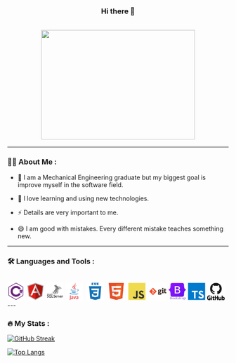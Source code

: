 <div align="center">
   <h3>Hi there 👋</h3><br>
  <img src="https://media.giphy.com/media/iIqmM5tTjmpOB9mpbn/giphy.gif" height="250" width="350"/>   

</div>

   ---

### :woman_technologist: About Me :
   
   - :telescope: I am a Mechanical Engineering graduate but my biggest goal is improve myself in the software field.

   - :seedling:  I love learning and using new technologies.

   - :zap:  Details are very important to me.

   - 😄 I am good with mistakes. Every different mistake teaches something new.

---

### :hammer_and_wrench: Languages and Tools :
<br>
<div>
  <img src="https://github.com/devicons/devicon/blob/master/icons/csharp/csharp-line.svg" title="CSharp" **alt="CSharp" width="40" height="40"/>
  <img src="https://github.com/devicons/devicon/blob/master/icons/angularjs/angularjs-original.svg" title="Angular" **alt="Angular" width="40" height="40"/>
  <img src="https://github.com/devicons/devicon/blob/master/icons/microsoftsqlserver/microsoftsqlserver-plain-wordmark.svg" title="MsSQL" **alt="MsSQL" width="40" height="40"/> 
  <img src="https://github.com/devicons/devicon/blob/master/icons/java/java-original-wordmark.svg" title="Java" alt="Java" width="40" height="40"/>&nbsp; 
  <img src="https://github.com/devicons/devicon/blob/master/icons/css3/css3-plain-wordmark.svg"  title="CSS3" alt="CSS" width="40" height="40"/>&nbsp;
  <img src="https://github.com/devicons/devicon/blob/master/icons/html5/html5-original.svg" title="HTML5" alt="HTML" width="40" height="40"/>&nbsp;
  <img src="https://github.com/devicons/devicon/blob/master/icons/javascript/javascript-original.svg" title="JavaScript" alt="JavaScript" width="40" height="40"/>&nbsp;
  <img src="https://github.com/devicons/devicon/blob/master/icons/git/git-original-wordmark.svg" title="Git" **alt="Git" width="40" height="40"/>  
  <img src="https://github.com/devicons/devicon/blob/master/icons/bootstrap/bootstrap-original-wordmark.svg" title="Bootstrap" **alt="Bootstrap" width="40" height="40"/>
  <img src="https://github.com/devicons/devicon/blob/master/icons/typescript/typescript-original.svg" title="TypeScript" **alt="TypeScript" width="40" height="40"/>
  <img src="https://github.com/devicons/devicon/blob/master/icons/github/github-original-wordmark.svg" title="GitHub" **alt="GitHub" width="40" height="40"/>   
</div>
---

### :fire: My Stats :

[![GitHub Streak](https://github-readme-streak-stats.herokuapp.com/?user=furkaancetiin&theme=dark&background=000000)](https://git.io/streak-stats)

[![Top Langs](https://github-readme-stats.vercel.app/api/top-langs/?username=furkaancetiin&layout=compact&theme=vision-friendly-dark)](https://github.com/anuraghazra/github-readme-stats)



  

<!--
**furkaancetiin/furkaancetiin** is a ✨ _special_ ✨ repository because its `README.md` (this file) appears on your GitHub profile.

Here are some ideas to get you started:

- 🔭 I’m currently working on ...
- 🌱 I’m currently learning ...
- 👯 I’m looking to collaborate on ...
- 🤔 I’m looking for help with ...
- 💬 Ask me about ...
- 📫 How to reach me: ...
- 😄 Pronouns: ...
- ⚡ Fun fact: ...
-->
